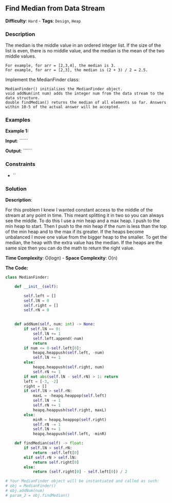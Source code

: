 ## Find Median from Data Stream

**Difficulty**: `Hard` - **Tags**: `Design`, `Heap`

### Description

The median is the middle value in an ordered integer list. If the size of the list is even, there is no middle value, and the median is the mean of the two middle values.

    For example, for arr = [2,3,4], the median is 3.
    For example, for arr = [2,3], the median is (2 + 3) / 2 = 2.5.

Implement the MedianFinder class:

    MedianFinder() initializes the MedianFinder object.
    void addNum(int num) adds the integer num from the data stream to the data structure.
    double findMedian() returns the median of all elements so far. Answers within 10-5 of the actual answer will be accepted.


### Examples

**Example 1:**

**Input**: ``````

**Output**: ``````

### Constraints

- ``

### Solution

**Description**:

For this problem I knew I wanted constant access to the middle of the stream at any point in time. This meant splitting it in two so you can always see the middle. To do this I use a min heap and a max heap. I push to the min heap to start. Then I push to the min heap if the num is less than the top of the min heap and to the max if its greater. If the heaps become unbalanced I move one value from the bigger heap to the smaller. To get the median, the heap with the extra value has the median. If the heaps are the same size then you can do the math to return the right value.

**Time Complexity**: O(logn) - **Space Complexity**: O(n) 

**The Code:**

```python
class MedianFinder:

    def __init__(self):

        self.left = []
        self.lN = 0
        self.right = []
        self.rN = 0
        

    def addNum(self, num: int) -> None:
        if self.lN == 0:
            self.lN += 1
            self.left.append(-num)
            return
        if num <= 0-self.left[0]:
            heapq.heappush(self.left, -num)
            self.lN += 1
        else:
            heapq.heappush(self.right, num)
            self.rN += 1
        if not abs(self.lN - self.rN) > 1: return
        left = [-3, -2]
        right = []
        if self.lN > self.rN:
            maxL = -heapq.heappop(self.left)
            self.lN -= 1
            self.rN += 1
            heapq.heappush(self.right, maxL)
        else:
            minR = heapq.heappop(self.right)
            self.rN -= 1
            self.lN += 1
            heapq.heappush(self.left, -minR)

    def findMedian(self) -> float:
        if self.lN > self.rN:
            return -self.left[0]
        elif self.rN > self.lN:
            return self.right[0]
        else:
            return (self.right[0] - self.left[0]) / 2

# Your MedianFinder object will be instantiated and called as such:
# obj = MedianFinder()
# obj.addNum(num)
# param_2 = obj.findMedian()
```